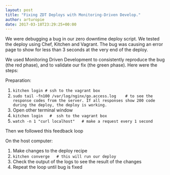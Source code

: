 ```yaml
---
layout: post
title: "Fixing ZDT Deploys with Monitoring-Driven Develop."
author: arturopie
date: 2017-03-18T23:29:25+00:00
---
```


We were debugging a bug in our zero downtime deploy script. We tested the deploy using Chef, Kitchen and Vagrant. The bug was causing an error page to show for less than 3 seconds at the very end of the deploy. 

We used Monitoring Driven Development to consistently reproduce the bug (the red phase), and to validate our fix (the green phase). Here were the steps:

Preparation: 

1. `kitchen login # ssh to the vagrant box`
1. `sudo tail -fn100 /var/log/nginx/go.access.log    # to see the response codes from the server. If all responses show 200 code during the deploy, the deploy is working.`
1. Open other terminal window
1. `kitchen login   #  ssh to the vagrant box`
1. `watch -n 1 "curl localhost"   # make a request every 1 second`

Then we followed this feedback loop

On the host computer:

1. Make changes to the deploy recipe 
1. `kitchen converge   # this will run our deploy`
1. Check the output of the logs to see the result of the changes
1. Repeat the loop until bug is fixed


